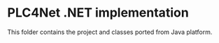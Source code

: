 # PLC4Net .NET implementation

This folder contains the project and classes ported from Java platform.